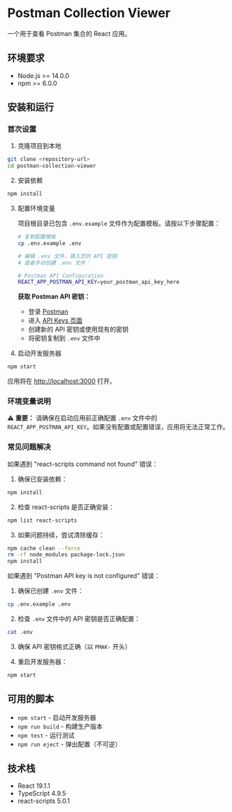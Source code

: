 # Postman Collection Viewer

一个用于查看 Postman 集合的 React 应用。

## 环境要求

- Node.js >= 14.0.0
- npm >= 6.0.0

## 安装和运行

### 首次设置

1. 克隆项目到本地
```bash
git clone <repository-url>
cd postman-collection-viewer
```

2. 安装依赖
```bash
npm install
```

3. 配置环境变量
   
   项目根目录已包含 `.env.example` 文件作为配置模板。请按以下步骤配置：
   
   ```bash
   # 复制配置模板
   cp .env.example .env
   
   # 编辑 .env 文件，填入您的 API 密钥
   # 或者手动创建 .env 文件：
   ```
   
   ```bash
   # Postman API Configuration
   REACT_APP_POSTMAN_API_KEY=your_postman_api_key_here
   ```
   
   **获取 Postman API 密钥：**
   - 登录 [Postman](https://www.postman.com/)
   - 进入 [API Keys 页面](https://go.postman.co/settings/me/api-keys)
   - 创建新的 API 密钥或使用现有的密钥
   - 将密钥复制到 `.env` 文件中

4. 启动开发服务器
```bash
npm start
```

应用将在 [http://localhost:3000](http://localhost:3000) 打开。

### 环境变量说明

⚠️ **重要：** 请确保在启动应用前正确配置 `.env` 文件中的 `REACT_APP_POSTMAN_API_KEY`。如果没有配置或配置错误，应用将无法正常工作。

### 常见问题解决

如果遇到 "react-scripts command not found" 错误：

1. 确保已安装依赖：
```bash
npm install
```

2. 检查 react-scripts 是否正确安装：
```bash
npm list react-scripts
```

3. 如果问题持续，尝试清除缓存：
```bash
npm cache clean --force
rm -rf node_modules package-lock.json
npm install
```

如果遇到 "Postman API key is not configured" 错误：

1. 确保已创建 `.env` 文件：
```bash
cp .env.example .env
```

2. 检查 `.env` 文件中的 API 密钥是否正确配置：
```bash
cat .env
```

3. 确保 API 密钥格式正确（以 `PMAK-` 开头）

4. 重启开发服务器：
```bash
npm start
```

## 可用的脚本

- `npm start` - 启动开发服务器
- `npm run build` - 构建生产版本
- `npm test` - 运行测试
- `npm run eject` - 弹出配置（不可逆）

## 技术栈

- React 19.1.1
- TypeScript 4.9.5
- react-scripts 5.0.1
